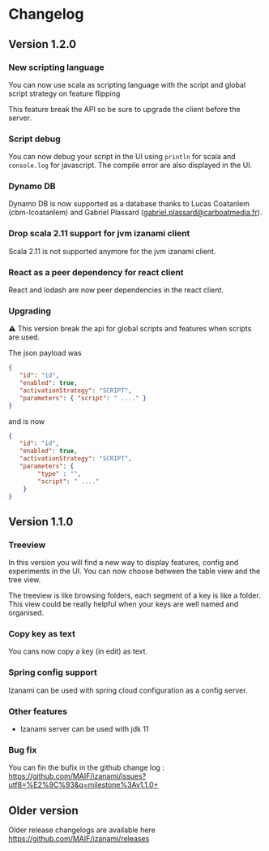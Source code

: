 # Changelog 


## Version 1.2.0

### New scripting language 

You can now use scala as scripting language with the script and global script strategy on feature flipping 

This feature break the API so be sure to upgrade the client before the server. 

### Script debug 

You can now debug your script in the UI using `println` for scala and `console.log` for javascript. 
The compile error are also displayed in the UI.

### Dynamo DB 

Dynamo DB is now supported as a database thanks to Lucas Coatanlem (cbm-lcoatanlem) and Gabriel Plassard (gabriel.plassard@carboatmedia.fr).

### Drop scala 2.11 support for jvm izanami client 

Scala 2.11 is not supported anymore for the jvm izanami client.

### React as a peer dependency for react client

React and lodash are now peer dependencies in the react client. 
 

### Upgrading  

:warning: This version break the api for global scripts and features when scripts are used. 

The json payload was 

```json 
{
   "id": "id",
   "enabled": true,
   "activationStrategy": "SCRIPT",
   "parameters": { "script": " ...." }
} 
``` 

and is now 

```json 
{
   "id": "id",
   "enabled": true,
   "activationStrategy": "SCRIPT",
   "parameters": { 
        "type" : "",
        "script": " ...." 
    }
} 
``` 



## Version 1.1.0

### Treeview 

In this version you will find a new way to display features, config and experiments in the UI. 
You can now choose between the table view and the tree view. 

The treeview is like browsing folders, each segment of a key is like a folder. 
This view could be really helpful when your keys are well named and organised.     

### Copy key as text 
You cans now copy a key (in edit) as text. 

### Spring config support 
Izanami can be used with spring cloud configuration as a config server. 

### Other features 

 * Izanami server can be used with jdk 11

 
### Bug fix 

You can fin the bufix in the github change log : https://github.com/MAIF/izanami/issues?utf8=%E2%9C%93&q=milestone%3Av1.1.0+


## Older version 

Older release changelogs are available here https://github.com/MAIF/izanami/releases